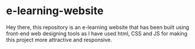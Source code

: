 # e-learning-website
Hey there, this repository is an e-learning website that has been built using front-end web designing tools as I have used html, CSS and JS for making this project more attractive and responsive. 
